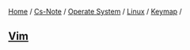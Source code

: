 [Home](https://mengxianbin.github.io) /
[Cs-Note](https://mengxianbin.github.io/cs-note) /
[Operate System](https://mengxianbin.github.io/cs-note/operate_system) /
[Linux](https://mengxianbin.github.io/cs-note/operate_system/linux) /
[Keymap](https://mengxianbin.github.io/cs-note/operate_system/linux/keymap) /

## [Vim](https://mengxianbin.github.io/cs-note/content/operate_system/linux/keymap/vim)
